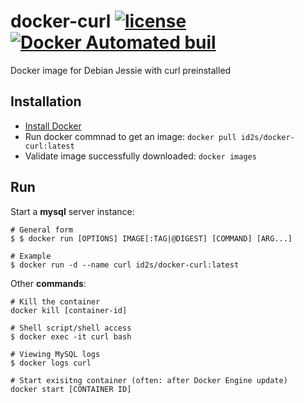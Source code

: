 # docker-curl [![license](https://img.shields.io/github/license/mashape/apistatus.svg?maxAge=2592000)](LICENSE) [![Docker Automated buil](https://img.shields.io/docker/automated/jrottenberg/ffmpeg.svg)](https://hub.docker.com/r/id2s/docker-curl/)

Docker image for Debian Jessie with curl preinstalled

## Installation

- [Install Docker](https://docs.docker.com/engine/installation/)
- Run docker commnad to get an image: `docker pull id2s/docker-curl:latest`
- Validate image successfully downloaded: `docker images`

## Run 

Start a **mysql** server instance:
    
    # General form
    $ $ docker run [OPTIONS] IMAGE[:TAG|@DIGEST] [COMMAND] [ARG...]
    
    # Example
    $ docker run -d --name curl id2s/docker-curl:latest

Other **commands**:

    # Kill the container
    docker kill [container-id]
    
    # Shell script/shell access
    $ docker exec -it curl bash
    
    # Viewing MySQL logs
    $ docker logs curl
    
    # Start exisitng container (often: after Docker Engine update)
    docker start [CONTAINER ID]